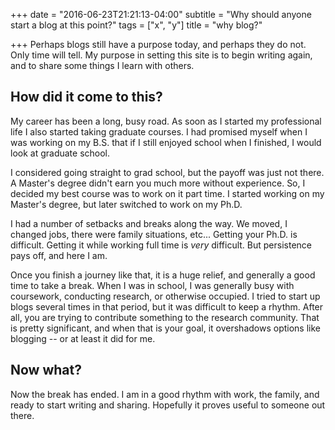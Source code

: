 +++
date = "2016-06-23T21:21:13-04:00"
subtitle = "Why should anyone start a blog at this point?"
tags = ["x", "y"]
title = "why blog?"

+++
Perhaps blogs still have a purpose today, and perhaps they do not. Only time will tell. My purpose in setting this site is to begin writing again, and to share some things I learn with others.

## How did it come to this?
My career has been a long, busy road. As soon as I started my professional life I also started taking graduate courses. I had promised myself when I was working on my B.S. that if I still enjoyed school when I finished, I would look at graduate school.

I considered going straight to grad school, but the payoff was just not there.  A Master's degree didn't earn you much more without experience.  So, I decided my best course was to work on it part time.  I started working on my Master's degree, but later switched to work on my Ph.D.

I had a number of setbacks and breaks along the way.  We moved, I changed jobs, there were family situations, etc... Getting your Ph.D. is difficult.  Getting it while working full time is *very* difficult. But persistence pays off, and here I am.

Once you finish a journey like that, it is a huge relief, and generally a good time to take a break. When I was in school, I was generally busy with coursework, conducting research, or otherwise occupied. I tried to start up blogs several times in that period, but it was difficult to keep a rhythm. After all, you are trying to contribute something to the research community.  That is pretty significant, and when that is your goal, it overshadows options like blogging -- or at least it did for me.

## Now what?

Now the break has ended. I am in a good rhythm with work, the family, and ready to start writing and sharing. Hopefully it proves useful to someone out there.
